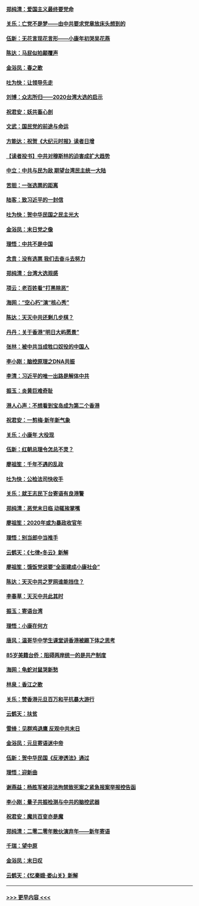 #### [郑纯清：爱国主义最终要党命](../pages/nsc993/n11802197.md?t=01181344) 
#### [关乐：亡党不是梦——由中共要求党章放床头想到的](../pages/nsc993/n11802156.md?t=01181344) 
#### [伍新：无花言现花言形——小康年初哭吴花燕](../pages/nsc993/n11800044.md?t=01181344) 
#### [陈达：马屁似拍颠覆声](../pages/nsc993/n11800010.md?t=01181344) 
#### [金浴凤：春之歌](../pages/nsc993/n11797687.md?t=01181344) 
#### [吐为快：让领导先走](../pages/nsc993/n11797512.md?t=01181344) 
#### [刘博：众志所归——2020台湾大选的启示](../pages/nsc993/n11796878.md?t=01181344) 
#### [祝君安：妖共畜心剖](../pages/nsc993/n11794273.md?t=01181344) 
#### [文武：国民党的前途与命运](../pages/nsc993/n11794198.md?t=01181344) 
#### [方能达：祝贺《大纪元时报》读者日增](../pages/nsc993/n11793807.md?t=01181344) 
#### [【读者投书】中共对穆斯林的迫害成扩大趋势](../pages/nsc993/n11791371.md?t=01181344) 
#### [中立：中共与民为敌 期望台湾民主统一大陆](../pages/nsc993/n11790392.md?t=01181344) 
#### [苦胆：一张选票的距离](../pages/nsc993/n11788914.md?t=01181344) 
#### [陆客：致习近平的一封信](../pages/nsc993/n11788867.md?t=01181344) 
#### [吐为快：贺中华民国之民主光大](../pages/nsc993/n11788618.md?t=01181344) 
#### [金浴凤：末日党之像](../pages/nsc993/n11787475.md?t=01181344) 
#### [理悟：中共不是中国](../pages/nsc993/n11787463.md?t=01181344) 
#### [念贲：没有选票  我们去奋斗去努力](../pages/nsc993/n11787398.md?t=01181344) 
#### [郑纯清：台湾大选观感](../pages/nsc993/n11786210.md?t=01181344) 
#### [项云：老百姓看“打黑除恶”](../pages/nsc993/n11785398.md?t=01181344) 
#### [海网：“空心朽”演“核心秀”](../pages/nsc993/n11783874.md?t=01181344) 
#### [陈达：天灭中共还剩几步棋？](../pages/nsc993/n11783719.md?t=01181344) 
#### [丹丹：关于香港“明日大屿愿景”](../pages/nsc993/n11783273.md?t=01181344) 
#### [张林：被中共当成牲口奴役的中国人](../pages/nsc993/n11782397.md?t=01181344) 
#### [李小刚：脑控原理之DNA共振](../pages/nsc993/n11780962.md?t=01181344) 
#### [李清：习近平的唯一出路是解体中共](../pages/nsc993/n11780866.md?t=01181344) 
#### [振玉：炎黄巨难奇耻](../pages/nsc993/n11779632.md?t=01181344) 
#### [港人心声：不想看到宝岛成为第二个香港](../pages/nsc993/n11778817.md?t=01181344) 
#### [祝君安：一剪梅‧新年新气象](../pages/nsc993/n11776340.md?t=01181344) 
#### [关乐：小康年 大役现](../pages/nsc993/n11774213.md?t=01181344) 
#### [伍新：红朝总理令怎总不灵？](../pages/nsc993/n11770813.md?t=01181344) 
#### [廖祖笙：千年不遇的乱政](../pages/nsc993/n11770373.md?t=01181344) 
#### [吐为快：公检法司快收手](../pages/nsc993/n11770359.md?t=01181344) 
#### [关乐：就王志民下台寄语有良港警](../pages/nsc993/n11769903.md?t=01181344) 
#### [郑纯清：恶党末日临 动辄挨掌嘴](../pages/nsc993/n11769356.md?t=01181344) 
#### [廖祖笙：2020年或为暴政收官年](../pages/nsc993/n11768216.md?t=01181344) 
#### [理悟：别当郎中当推手](../pages/nsc993/n11768243.md?t=01181344) 
#### [云鹤天：《七律▪冬云》新解](../pages/nsc993/n11768204.md?t=01181344) 
#### [廖祖笙：饿饭党说要“全面建成小康社会”](../pages/nsc993/n11767482.md?t=01181344) 
#### [陈达：天灭中共之罗网谁能挡住？](../pages/nsc993/n11767465.md?t=01181344) 
#### [李春草：天灭中共此其时](../pages/nsc993/n11767452.md?t=01181344) 
#### [振玉：寄语台湾](../pages/nsc993/n11767432.md?t=01181344) 
#### [理悟：小康在何方](../pages/nsc993/n11767394.md?t=01181344) 
#### [唐风：温哥华中学生课堂讲香港被踢下体之思考](../pages/nsc993/n11766848.md?t=01181344) 
#### [85岁美籍台侨：阻碍两岸统一的是共产制度](../pages/nsc993/n11765043.md?t=01181344) 
#### [海网：龟蛇对鼠哭新愁](../pages/nsc993/n11764895.md?t=01181344) 
#### [林泉：香江之歌](../pages/nsc993/n11764415.md?t=01181344) 
#### [关乐：赞香港元旦百万和平抗暴大游行](../pages/nsc993/n11764382.md?t=01181344) 
#### [云鹤天：扶贫](../pages/nsc993/n11764245.md?t=01181344) 
#### [雪绮：见群鸡退鹰  反观中共末日](../pages/nsc993/n11762112.md?t=01181344) 
#### [金浴凤：元旦寄语迷中帝](../pages/nsc993/n11761788.md?t=01181344) 
#### [伍新：贺中华民国《反渗透法》通过](../pages/nsc993/n11761994.md?t=01181344) 
#### [理悟：迎新曲](../pages/nsc993/n11761152.md?t=01181344) 
#### [谢燕益：杨胜军被非法拘禁致死案之紧急报案举报控告函](../pages/nsc993/n11756134.md?t=01181344) 
#### [李小刚：量子共振检测与中共的脑控武器](../pages/nsc993/n11754518.md?t=01181344) 
#### [祝君安：魔共百变亦是魔](../pages/nsc993/n11754469.md?t=01181344) 
#### [郑纯清：二零二零年散伙演弃年——新年寄语](../pages/nsc993/n11754195.md?t=01181344) 
#### [千瑞：望中原](../pages/nsc993/n11754159.md?t=01181344) 
#### [金浴凤：末日叹](../pages/nsc993/n11752359.md?t=01181344) 
#### [云鹤天：《忆秦娥‧娄山关》新解](../pages/nsc993/n11752348.md?t=01181344) 

----
#### [ >>> 更早内容 <<< ](../indexes/nsc993-earlier.md)
